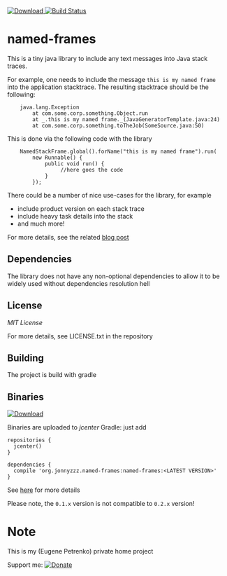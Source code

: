 [ ![Download](https://api.bintray.com/packages/jonnyzzz/maven/named-frames/images/download.svg) ](https://bintray.com/jonnyzzz/maven/named-frames/_latestVersion) [ ![Build Status](https://travis-ci.org/jonnyzzz/named-java-frames.svg?branch=master)](https://travis-ci.org/jonnyzzz/named-java-frames)

named-frames
============

This is a tiny java library to include any text messages
into Java stack traces.


For example, one needs to include the message ```this is my named frame```
into the application stacktrace. The resulting stacktrace should be the
following:

        java.lang.Exception
        	at com.some.corp.something.Object.run
        	at _.this is my named frame._(JavaGeneratorTemplate.java:24)
        	at com.some.corp.something.toTheJob(SomeSource.java:50)

This is done via the following code with the library

        NamedStackFrame.global().forName("this is my named frame").run(
            new Runnable() {
                public void run() {
                     //here goes the code
                }
            });

There could be a number of nice use-cases for the library, for example

- include product version on each stack trace
- include heavy task details into the stack
- and much more!

For more details, see the related [blog post](http://blog.jonnyzzz.name/2014/04/named-stack-frames-for-jvm.html)


Dependencies
------------

The library does not have any non-optional dependencies to allow it
to be widely used without dependencies resolution hell

License
-------

*MIT License*

For more details, see LICENSE.txt in the repository


Building
--------

The project is build with gradle


Binaries
--------
[ ![Download](https://api.bintray.com/packages/jonnyzzz/maven/named-frames/images/download.svg) ](https://bintray.com/jonnyzzz/maven/named-frames/_latestVersion) 

Binaries are uploaded to *jcenter*
Gradle: just add
```
repositories {
  jcenter()
}

dependencies {
  compile 'org.jonnyzzz.named-frames:named-frames:<LATEST VERSION>'
}
```

See [here](https://bintray.com/jonnyzzz/maven/named-frames) for more details

Please note, the `0.1.x` version is not compatible to `0.2.x` version!

Note
====
This is my (Eugene Petrenko) private home project

Support me:
[![Donate](https://www.paypalobjects.com/en_US/i/btn/btn_donate_LG.gif)](https://www.paypal.com/cgi-bin/webscr?cmd=_s-xclick&hosted_button_id=AYHRF77JDGPLA)
